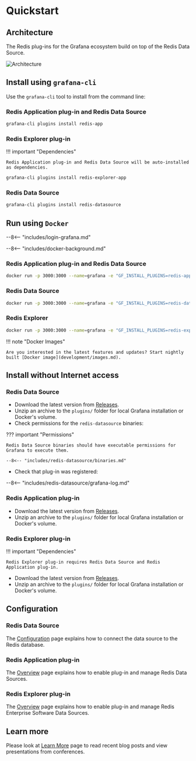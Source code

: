# Quickstart

## Architecture

The Redis plug-ins for the Grafana ecosystem build on top of the Redis Data Source.

![Architecture](/images/redis-plugins.png)

## Install using `grafana-cli`

Use the `grafana-cli` tool to install from the command line:

### Redis Application plug-in and Redis Data Source

```bash
grafana-cli plugins install redis-app
```

### Redis Explorer plug-in

!!! important "Dependencies"

    Redis Application plug-in and Redis Data Source will be auto-installed as dependencies.

```bash
grafana-cli plugins install redis-explorer-app
```

### Redis Data Source

```bash
grafana-cli plugins install redis-datasource
```

## Run using `Docker`

--8<-- "includes/login-grafana.md"

--8<-- "includes/docker-background.md"

### Redis Application plug-in and Redis Data Source

```bash
docker run -p 3000:3000 --name=grafana -e "GF_INSTALL_PLUGINS=redis-app" grafana/grafana
```

### Redis Data Source

```bash
docker run -p 3000:3000 --name=grafana -e "GF_INSTALL_PLUGINS=redis-datasource" grafana/grafana
```

### Redis Explorer

```bash
docker run -p 3000:3000 --name=grafana -e "GF_INSTALL_PLUGINS=redis-explorer-app" grafana/grafana
```

!!! note "Docker Images"

    Are you interested in the latest features and updates? Start nightly built [Docker image](development/images.md).

## Install without Internet access

### Redis Data Source

- Download the latest version from [Releases](https://github.com/RedisGrafana/grafana-redis-datasource/releases).
- Unzip an archive to the `plugins/` folder for local Grafana installation or Docker's volume.
- Check permissions for the `redis-datasource` binaries:

??? important "Permissions"

    Redis Data Source binaries should have executable permissions for Grafana to execute them.

    --8<-- "includes/redis-datasource/binaries.md"

- Check that plug-in was registered:

--8<-- "includes/redis-datasource/grafana-log.md"

### Redis Application plug-in

- Download the latest version from [Releases](https://github.com/RedisGrafana/grafana-redis-app/releases).
- Unzip an archive to the `plugins/` folder for local Grafana installation or Docker's volume.

### Redis Explorer plug-in

!!! important "Dependencies"

    Redis Explorer plug-in requires Redis Data Source and Redis Application plug-in.

- Download the latest version from [Releases](https://github.com/RedisGrafana/grafana-redis-explorer/releases).
- Unzip an archive to the `plugins/` folder for local Grafana installation or Docker's volume.

## Configuration

### Redis Data Source

The [Configuration](redis-datasource/configuration.md) page explains how to connect the data source to the Redis database.

### Redis Application plug-in

The [Overview](redis-app/overview.md) page explains how to enable plug-in and manage Redis Data Sources.

### Redis Explorer plug-in

The [Overview](redis-explorer/overview.md) page explains how to enable plug-in and manage Redis Enterprise Software Data Sources.

## Learn more

Please look at [Learn More](learn-more.md) page to read recent blog posts and view presentations from conferences.
